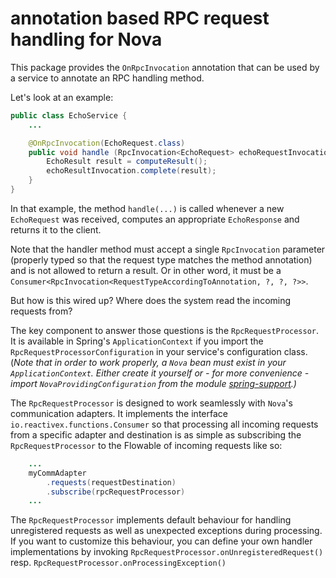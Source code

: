 # annotation based RPC request handling for Nova

This package provides the ```OnRpcInvocation``` annotation that can be used
by a service to annotate an RPC handling method.

Let's look at an example:

```java
public class EchoService {
    ...

    @OnRpcInvocation(EchoRequest.class)
    public void handle (RpcInvocation<EchoRequest> echoRequestInvocation) {
        EchoResult result = computeResult();
        echoResultInvocation.complete(result);
    }
}
```

In that example, the method ```handle(...)``` is called whenever a new ```EchoRequest```
was received, computes an appropriate ```EchoResponse``` and returns it
to the client.

Note that the handler method must accept a single ```RpcInvocation``` parameter
(properly typed so that the request type matches the method annotation) and is not allowed
to return a result. Or in other word, it must be a ```Consumer<RpcInvocation<RequestTypeAccordingToAnnotation, ?, ?, ?>>```.

But how is this wired up? Where does the system read the incoming requests from?

The key component to answer those questions is the ```RpcRequestProcessor```. It is
available in Spring's ```ApplicationContext``` if you import the ```RpcRequestProcessorConfiguration```
in your service's configuration class. (_Note that in order to work properly, a ```Nova```
bean must exist in your ```ApplicationContext```. Either create it yourself or - for
more convenience - import ``` NovaProvidingConfiguration ``` from the module
[spring-support](../spring-support/README.md).)_

The ```RpcRequestProcessor``` is designed to work seamlessly with ```Nova```'s
communication adapters. It implements the interface ```io.reactivex.functions.Consumer```
so that processing all incoming requests from a specific adapter and destination is as simple
as subscribing the ```RpcRequestProcessor``` to the Flowable of incoming requests like so:

```java
    ...
    myCommAdapter
        .requests(requestDestination)
        .subscribe(rpcRequestProcessor)
    ...
```

The ```RpcRequestProcessor``` implements default behaviour for handling unregistered requests
as well as unexpected exceptions during processing. If you want to customize this behaviour,
you can define your own handler implementations by invoking
``` RpcRequestProcessor.onUnregisteredRequest() ``` resp. ``` RpcRequestProcessor.onProcessingException() ```

